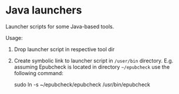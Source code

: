 # Java launchers

Launcher scripts for some Java-based tools.

Usage:

1. Drop launcher script in respective tool dir
2. Create symbolic link to launcher script in `/user/bin` directory. E.g. assuming Epubcheck is located in directory `~/epubcheck` use the following command:

    sudo ln -s ~/epubcheck/epubcheck /usr/bin/epubcheck
